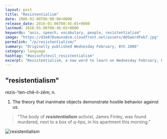 ```yaml
---
layout: post
title: "Resistentialism"
date: 2006-02-08T06:00:00+0000
release_date: 2016-01-06T08:45:01+0000
lastmod: 2016-01-06T08:46:02+0000
keywords: "axis, speech, vocabulary, people, resistentialism"
image: "https://d3e878vmunx8cm.cloudfront.net/assets/AOSwordFeb7.jpg"
permalink: "/p/resistentialism/"
summary: "Originally published Wednesday February, 8th 2006"
category: language
hashtag: "#axisofstevil_resistentialism"
excerpt: "Resistentialism, a new word to learn on Wednesday February, 8th 2006"
---
```


[id_1]: https://d3e878vmunx8cm.cloudfront.net/assets/AOSwordFeb7.jpg "resistentialism"

## "resistentialism" ##

rezis-'ten-chê-li-zêm; n.

1. The theory that inanimate objects demonstrate hostile behavior against us.
 
> "The body of ***resistentialism*** activist, James Finley, was found murdered, next to a box of q-tips, in his apartment this morning."

![resistentialism][id_1]
